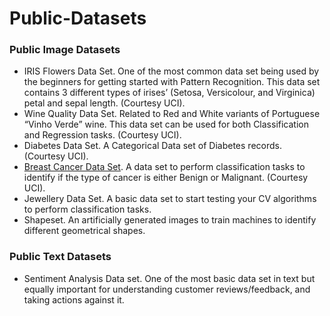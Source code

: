 # Public-Datasets
### Public Image Datasets
- IRIS Flowers Data Set. One of the most common data set being used by the beginners for getting started with Pattern Recognition. This data set contains 3 different types of irises’ (Setosa, Versicolour, and Virginica) petal and sepal length. (Courtesy UCI).
- Wine Quality Data Set. Related to Red and White variants of Portuguese “Vinho Verde” wine. This data set can be used for both Classification and Regression tasks. (Courtesy UCI).
- Diabetes Data Set. A Categorical Data set of Diabetes records. (Courtesy UCI).
- [Breast Cancer Data Set](https://drive.google.com/file/d/0B4KI-B-t3wTjTHZ1U29WYU93enM/view?usp=sharing). A data set to perform classification tasks to identify if the type of cancer is either Benign or Malignant. (Courtesy UCI).
- Jewellery Data Set. A basic data set to start testing your CV algorithms to perform classification tasks. 
- Shapeset. An artificially generated images to train machines to identify different geometrical shapes. 

### Public Text Datasets
- Sentiment Analysis Data set. One of the most basic data set in text but equally important for understanding customer reviews/feedback, and taking actions against it.
